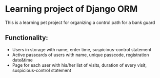 # Learning project of Django ORM
 This is a learning pet project for organizing a control path for a bank guard
## Functionality:
 - Users in storage with name, enter time, suspicious-control statement
 - Active passcards of users with name, unique passcode, registration date&time
 - Page for each user with his/her list of visits, duration of every visit, suspicious-control statement   